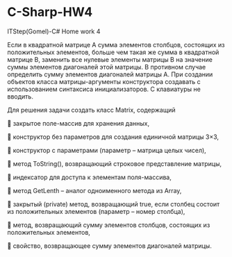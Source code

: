 # C-Sharp-HW4
ITStep(Gomel)-C# Home work 4

Если в квадратной матрице A сумма элементов столбцов, состоящих из положительных элементов, 
больше чем такая же сумма в квадратной матрице В, заменить все нулевые элементы матрицы В на 
значение суммы элементов диагоналей этой матрицы. 
В противном случае определить сумму элементов диагоналей матрицы А. 
При создании объектов класса матрицы-аргументы конструктора создавать с использованием синтаксиса инициализаторов. 
С клавиатуры не вводить. 

Для решения задачи создать класс Matrix, содержащий 

  	закрытое поле-массив для хранения данных, 

  	конструктор без параметров для создания единичной матрицы 3×3, 

  	конструктор с параметрами (параметр – матрица целых чисел),

  	метод  ToString(), возвращающий строковое представление  матрицы, 

  	индексатор для доступа к элементам поля-массива, 

  	метод GetLenth – аналог одноименного метода из Array,

  	закрытый (private) метод, возвращающий true, если столбец состоит из положительных элементов (параметр – номер столбца),

  	метод, возвращающий сумму элементов столбцов, состоящих из положительных элементов,

  	свойство, возвращающее сумму элементов диагоналей матрицы.
